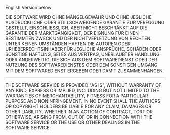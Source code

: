 English Version below:


DIE SOFTWARE WIRD OHNE MÄNGELGEWÄHR UND OHNE JEGLICHE AUSDRÜCKLICHE ODER STILLSCHWEIGENDE GARANTIE ZUR VERFÜGUNG GESTELLT, EINSCHLIESSLICH, ABER NICHT BESCHRÄNKT AUF DIE GARANTIE DER MARKTGÄNGIGKEIT, DER EIGNUNG FÜR EINEN BESTIMMTEN ZWECK UND DER NICHTVERLETZUNG VON RECHTEN. UNTER KEINEN UMSTÄNDEN HAFTEN DIE AUTOREN ODER URHEBERRECHTSINHABER FÜR JEGLICHE ANSPRÜCHE, SCHÄDEN ODER SONSTIGE HAFTUNG, SEI ES AUS VERTRAG, UNERLAUBTER HANDLUNG ODER ANDERWEITIG, DIE SICH AUS DEM SOFTWAREDIENST ODER DER NUTZUNG DES SOFTWAREDIENSTES ODER DEM SONSTIGEN UMGANG MIT DEM SOFTWAREDIENST ERGEBEN ODER DAMIT ZUSAMMENHÄNGEN.



**************



THE SOFTWARE SERVICE IS PROVIDED "AS IS", WITHOUT WARRANTY OF ANY KIND, EXPRESS OR IMPLIED, INCLUDING BUT NOT LIMITED TO THE WARRANTIES OF MERCHANTABILITY, FITNESS FOR A PARTICULAR PURPOSE AND NONINFRINGEMENT. IN NO EVENT SHALL THE AUTHORS OR COPYRIGHT HOLDERS BE LIABLE FOR ANY CLAIM, DAMAGES OR OTHER LIABILITY, WHETHER IN AN ACTION OF CONTRACT, TORT OR OTHERWISE, ARISING FROM, OUT OF OR IN CONNECTION WITH THE SOFTWARE SERVICE OR THE USE OR OTHER DEALINGS IN THE SOFTWARE SERVICE.
